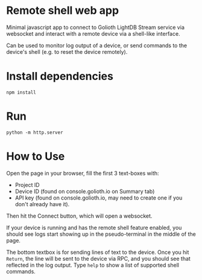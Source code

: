 # Remote shell web app

Minimal javascript app to connect to Golioth LightDB Stream
service via websocket and interact with a remote device via
a shell-like interface.

Can be used to monitor log output of a device, or send commands
to the device's shell (e.g. to reset the device remotely).

# Install dependencies

```
npm install
```

# Run

```
python -m http.server
```

# How to Use

Open the page in your browser, fill the first 3 text-boxes with:

* Project ID
* Device ID (found on console.golioth.io on Summary tab)
* API key (found on console.golioth.io, may need to create one if you don't
    already have it).

Then hit the Connect button, which will open a websocket.

If your device is running and has the remote shell feature enabled,
you should see logs start showing up in the pseudo-terminal in the
middle of the page.

The bottom textbox is for sending lines of text to the device.
Once you hit `Return`, the line will be sent to the device via RPC, and
you should see that reflected in the log output. Type `help` to show
a list of supported shell commands.
